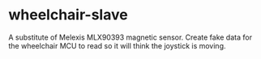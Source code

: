 # wheelchair-slave
A substitute of Melexis MLX90393 magnetic sensor. Create fake data for the wheelchair MCU to read so it will think the joystick is moving. 
